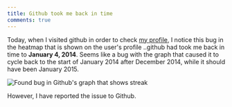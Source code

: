 ```yaml
---
title: Github took me back in time
comments: true
---
```

Today, when I visited github in order to check [my profile](http://github.com/kamranahmedse), I notice this bug in the heatmap that is shown on the user's profile ..github had took me back in time to **January 4, 2014**. Seems like a bug with the graph that caused it to cycle back to the start of January 2014 after December 2014, while it should have been January 2015.

![Found bug in Github's graph that shows streak](http://i.imgur.com/VnKQF9M.png)

However, I have reported the issue to Github.
